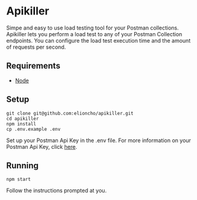 # Apikiller
Simpe and easy to use load testing tool for your Postman collections. Apikiller lets you perform a load test to any of your Postman Collection endpoints. You can configure the load test execution time and the amount of requests per second.

## Requirements

- [Node](https://nodejs.org/en/)

## Setup
```
git clone git@github.com:elioncho/apikiller.git
cd apikiller
npm install
cp .env.example .env
```

Set up your Postman Api Key in the .env file.
For more information on your Postman Api Key, click [here](https://docs.api.getpostman.com/?#intro).

## Running

```
npm start
```

Follow the instructions prompted at you.
